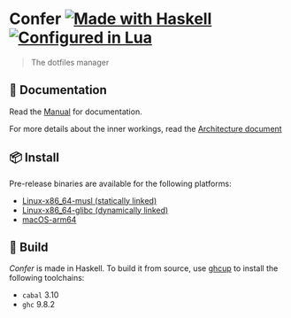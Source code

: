 # Confer [![Made with Haskell](https://img.shields.io/badge/Made%20in-Haskell-%235e5086?logo=haskell&style=flat-square)](https://haskell.org)  [![Configured in Lua](https://img.shields.io/badge/Configured%20in-Lua-%2300007f?logo=lua&style=flat-square)](https://www.lua.org/)

> The dotfiles manager

## 📖 Documentation
Read the [Manual](./doc/MANUAL.md) for documentation.

For more details about the inner workings, read the [Architecture document](./doc/ARCHITECTURE.md)

## 📦 Install

Pre-release binaries are available for the following platforms:

* [Linux-x86_64-musl (statically linked)](https://github.com/tchoutri/confer/releases/download/confer-head/confer-head-Linux-static-x86_64.tar.gz)
* [Linux-x86_64-glibc (dynamically linked)](https://github.com/tchoutri/confer/releases/download/confer-head/confer-head-Linux-x86_64.tar.gz)
* [macOS-arm64](https://github.com/tchoutri/confer/releases/download/confer-head/confer-head-macOS-arm64.tar.gz)

## 🔧 Build

*Confer* is made in Haskell. To build it from source, use [ghcup](https://www.haskell.org/ghcup/) to install the following toolchains:
* `cabal` 3.10
* `ghc` 9.8.2
